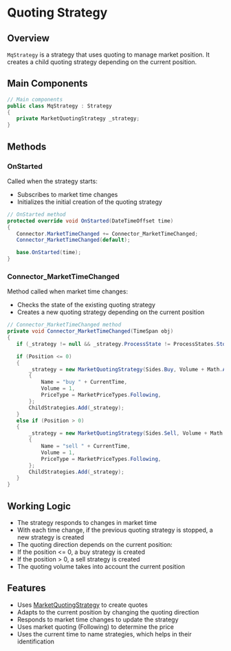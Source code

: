 # Quoting Strategy

## Overview

`MqStrategy` is a strategy that uses quoting to manage market position. It creates a child quoting strategy depending on the current position.

## Main Components

```cs
// Main components
public class MqStrategy : Strategy
{
   private MarketQuotingStrategy _strategy;
}
```

## Methods

### OnStarted

Called when the strategy starts:

- Subscribes to market time changes
- Initializes the initial creation of the quoting strategy

```cs
// OnStarted method
protected override void OnStarted(DateTimeOffset time)
{
   Connector.MarketTimeChanged += Connector_MarketTimeChanged;
   Connector_MarketTimeChanged(default);

   base.OnStarted(time);
}
```

### Connector_MarketTimeChanged

Method called when market time changes:

- Checks the state of the existing quoting strategy
- Creates a new quoting strategy depending on the current position

```cs
// Connector_MarketTimeChanged method
private void Connector_MarketTimeChanged(TimeSpan obj)
{
   if (_strategy != null && _strategy.ProcessState != ProcessStates.Stopped) return;

   if (Position <= 0)
   {
       _strategy = new MarketQuotingStrategy(Sides.Buy, Volume + Math.Abs(Position))
       {
           Name = "buy " + CurrentTime,
           Volume = 1,
           PriceType = MarketPriceTypes.Following,
       };
       ChildStrategies.Add(_strategy);
   }
   else if (Position > 0)
   {
       _strategy = new MarketQuotingStrategy(Sides.Sell, Volume + Math.Abs(Position))
       {
           Name = "sell " + CurrentTime,
           Volume = 1,
           PriceType = MarketPriceTypes.Following,
       };
       ChildStrategies.Add(_strategy);
   }
}
```

## Working Logic

- The strategy responds to changes in market time
- With each time change, if the previous quoting strategy is stopped, a new strategy is created
- The quoting direction depends on the current position:
 - If the position <= 0, a buy strategy is created
 - If the position > 0, a sell strategy is created
- The quoting volume takes into account the current position

## Features

- Uses [MarketQuotingStrategy](xref:StockSharp.Algo.Strategies.Quoting.MarketQuotingStrategy) to create quotes
- Adapts to the current position by changing the quoting direction
- Responds to market time changes to update the strategy
- Uses market quoting (Following) to determine the price
- Uses the current time to name strategies, which helps in their identification